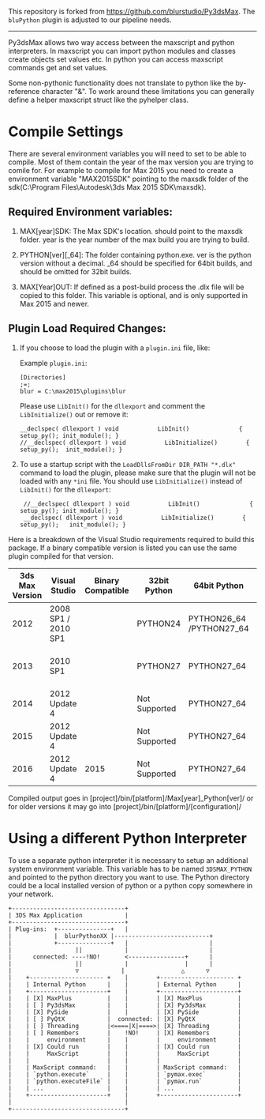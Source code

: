 This repository is forked from https://github.com/blurstudio/Py3dsMax.
The `bluPython` plugin is adjusted to our pipeline needs.

----


Py3dsMax allows two way access between the maxscript and python interpreters. In maxscript you can import python modules and classes create objects set values etc. In python you can access maxscript commands get and set values. 

Some non-pythonic functionality does not translate to python like the by-reference character "&". To work around these limitations you can generally define a helper maxscript struct like the pyhelper class.

# Compile Settings

There are several environment variables you will need to set to be able to compile. Most of them contain the year of the max version you are trying to comile for. For example to compile for Max 2015 you need to create a environment variable "MAX2015SDK" pointing to the maxsdk folder of the sdk(C:\Program Files\Autodesk\3ds Max 2015 SDK\maxsdk).


Required Environment variables:
-------------------------------

1. MAX[year]SDK: The Max SDK's location. should point to the maxsdk folder. year is the year number of the max build you are trying to build.

2. PYTHON[ver][_64]: The folder containing python.exe. ver is the python version without a decimal. _64 should be specified for 64bit builds, and should be omitted for 32bit builds.

3. MAX[Year]OUT: If defined as a post-build process the .dlx file will be copied to this folder. This variable is optional, and is only supported in Max 2015 and newer.

Plugin Load Required Changes:
-----------------------------

1. If you choose to load the plugin with a `plugin.ini` file, like:

    Example `plugin.ini`:
     ```    
     [Directories]
     ;=;
     blur = C:\max2015\plugins\blur
     ```
 
     Please use `LibInit()` for the `dllexport` and comment the `LibInitialize()` out or remove it:
     
     ```
     __declspec( dllexport ) void           LibInit()              { setup_py(); init_module(); }
     //__declspec( dllexport ) void           LibInitialize()        { setup_py();	init_module(); }
    
     ```

2. To use a startup script with the `LoadDllsFromDir DIR_PATH "*.dlx"` command to load the plugin, please
   make sure that the plugin will not be loaded with any `*ini` file. You should use `LibInitialize()`
   instead of `LibInit()` for the `dllexport`:
 
     ```
      //__declspec( dllexport ) void           LibInit()              { setup_py(); init_module(); }
      __declspec( dllexport ) void           LibInitialize()        { setup_py();	init_module(); }
     ```

Here is a breakdown of the Visual Studio requirements required to build this package. 
If a binary compatible version is listed you can use the same plugin compiled for that version.

| 3ds Max Version | Visual Studio        | Binary Compatible | 32bit Python  | 64bit Python  | Config/Platform                                               |
|-----------------|----------------------|-------------------|---------------|---------------|---------------------------------------------------------------|
| 2012            | 2008 SP1 / 2010 SP1  |                   | PYTHON24      | PYTHON26_64 /PYTHON27_64 | Max2012_Python24 / Win32 Max2012x64_Python26 / x64 |
| 2013            | 2010 SP1             |                   | PYTHON27      | PYTHON27_64              | Max2013x32_Python27 / Win32 Max2013x64_Python27 / x64 |
| 2014            | 2012 Update 4        |                   | Not Supported | PYTHON27_64              | Max2014_Python27 / x64 |
| 2015            | 2012 Update 4        |                   | Not Supported | PYTHON27_64              | Max2015x64_Python27 / x64 |
| 2016            | 2012 Update 4        | 2015              | Not Supported | PYTHON27_64              | Max2015x64_Python27 / x64 |



Compiled output goes in [project]/bin/[platform]/Max[year]_Python[ver]/ or for older versions it may go into [project]/bin/[platform]/[configuration]/

# Using a different Python Interpreter

To use a separate python interpreter it is necessary to setup an additional system environment variable.
This variable has to be named `3DSMAX_PYTHON` and pointed to the python directory you want to use.
The Python directory could be a local installed version of python or a python copy somewhere in your network.

```
+--------------------------------+
| 3DS Max Application            |
+--------------------------------+
| Plug-ins:  +---------------+   |
|            |  blurPythonXX |---------------------------+
|            +---------------+   |                       |
|                  ||            |                       |
|      connected: ----!NO!       <----------------+      |
|                  ||            |                |      |
|                  ▽            |                △      ▽
|    +--------------------- +    |        +--------------------- +     
|    | Internal Python      |    |        | External Python      |     
|    +----------------------+    |        +----------------------+     
|    | [X] MaxPlus          |    |        | [X] MaxPlus          |     
|    | [ ] Py3dsMax         |    |        | [X] Py3dsMax         |     
|    | [X] PySide           |    |        | [X] PySide           |
|    | [ ] PyQtX            |  connected: | [X] PyQtX            |
|    | [ ] Threading        |<====|X|====>| [X] Threading        |  
|    | [ ] Remembers        |    !NO!     | [X] Remembers        |    
|    |     environment      |    |        |     environment      |    
|    | [X] Could run        |    |        | [X] Could run        |
|    |     MaxScript        |    |        |     MaxScript        |
|    |                      |    |        |                      |
|    | MaxScript command:   |    |        | MaxScript command:   |     
|    | `python.execute`     |    |        | `pymax.exec`         |     
|    | `python.executeFile` |    |        | `pymax.run`          |     
|    | ...                  |    |        | ...                  |     
|    +----------------------+    |        +----------------------+     
|                                |
+--------------------------------+
```
